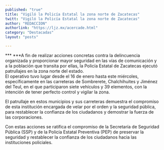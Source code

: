 ```yaml
---
published: "true"
title: "Vigiló la Policía Estatal la zona norte de Zacatecas"
twitt: "Vigiló la Policía Estatal la zona norte de Zacatecas"
author: "REDACCION"
authorlink: "https://ljz.mx/acercade.html"
category: "Destacadas"
layout: "posts"

---
```




*** ***A fin de realizar acciones concretas contra la delincuencia organizada y proporcionar mayor seguridad en las vías de comunicación y a la población que transita por ellas, la Policía Estatal de Zacatecas ejecutó patrullajes en la zona norte del estado.  
  El operativo tuvo lugar desde el 16 de enero hasta este miércoles, específicamente en las carreteras de Sombrerete, Chalchihuites y Jiménez del Teul, en el que participaron siete vehículos y 39 elementos, con la intención de tener perfecto control y vigilar la zona.



  El patrullaje en estos municipios y sus carreteras demuestra el compromiso de esta institución encargada de velar por el orden y la seguridad pública, para restablecer la confianza de los ciudadanos y demostrar la fuerza de las corporaciones.



  Con estas acciones se ratifica el compromiso de la Secretaría de Seguridad Pública (SSP) y de la Policía Estatal Preventiva (PEP) de preservar la seguridad y restablecer la confianza de los ciudadanos hacia las instituciones policiales.



   

